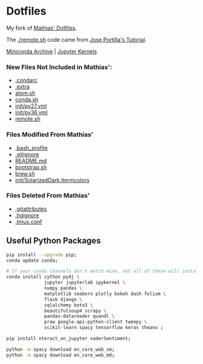 # Dotfiles

My fork of [Mathias' Dotfiles](https://github.com/mathiasbynens/dotfiles).

The [./remote.sh](./remote.sh) code came from [Jose Portilla's Tutorial](https://medium.com/@josemarcialportilla/getting-spark-python-and-jupyter-notebook-running-on-amazon-ec2-dec599e1c297).

[Miniconda Archive](https://repo.continuum.io/miniconda/) | [Jupyter Kernels](https://github.com/jupyter/jupyter/wiki/Jupyter-kernels)

### New Files Not Included in Mathias':
* [.condarc](./.condarc)
* [.extra](./.extra)
* [atom.sh](./atom.sh)
* [conda.sh](./conda.sh)
* [init/py27.yml](./init/py27.yml)
* [init/py36.yml](./init/py36.yml)
* [remote.sh](./remote.sh)

### Files Modified From Mathias'
* [.bash_profile](./.bash_profile)
* [.gitignore](./.gitignore)
* [README.md](./README.md)
* [bootstrap.sh](./bootstrap.sh)
* [brew.sh](./brew.sh)
* [init/SolarizedDark.itermcolors](./init/SolarizedDark.itermcolors)

### Files Deleted From Mathias'
* [.gitattributes](./.gitattributes)
* [.hgignore](./.hgignore)
* [.tmux.conf](./.tmux.conf)

## Useful Python Packages
```bash
pip install --upgrade pip;
conda update conda;

# If your conda channels don't match mine, not all of these will install with conda.
conda install cython py4j \
              jupyter jupyterlab ipykernel \
              numpy pandas \
              matplotlib seaborn plotly bokeh dash folium \
              flask django \
              sqlalchemy boto3 \
              beautifulsoup4 scrapy \
              pandas-datareader quandl \
              praw google-api-python-client tweepy \
              scikit-learn spacy tensorflow keras theano ;

pip install nteract_on_jupyter vaderSentiment;

python -m spacy download en_core_web_sm;
python -m spacy download en_core_web_md;
```
